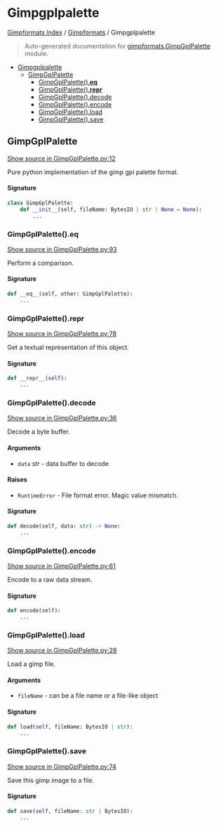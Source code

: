 # Gimpgplpalette

[Gimpformats Index](../README.md#gimpformats-index) /
[Gimpformats](./index.md#gimpformats) /
Gimpgplpalette

> Auto-generated documentation for [gimpformats.GimpGplPalette](../../../gimpformats/GimpGplPalette.py) module.

- [Gimpgplpalette](#gimpgplpalette)
  - [GimpGplPalette](#gimpgplpalette)
    - [GimpGplPalette().__eq__](#gimpgplpalette()__eq__)
    - [GimpGplPalette().__repr__](#gimpgplpalette()__repr__)
    - [GimpGplPalette().decode](#gimpgplpalette()decode)
    - [GimpGplPalette().encode](#gimpgplpalette()encode)
    - [GimpGplPalette().load](#gimpgplpalette()load)
    - [GimpGplPalette().save](#gimpgplpalette()save)

## GimpGplPalette

[Show source in GimpGplPalette.py:12](../../../gimpformats/GimpGplPalette.py#L12)

Pure python implementation of the gimp gpl palette format.

#### Signature

```python
class GimpGplPalette:
    def __init__(self, fileName: BytesIO | str | None = None):
        ...
```

### GimpGplPalette().__eq__

[Show source in GimpGplPalette.py:93](../../../gimpformats/GimpGplPalette.py#L93)

Perform a comparison.

#### Signature

```python
def __eq__(self, other: GimpGplPalette):
    ...
```

### GimpGplPalette().__repr__

[Show source in GimpGplPalette.py:78](../../../gimpformats/GimpGplPalette.py#L78)

Get a textual representation of this object.

#### Signature

```python
def __repr__(self):
    ...
```

### GimpGplPalette().decode

[Show source in GimpGplPalette.py:36](../../../gimpformats/GimpGplPalette.py#L36)

Decode a byte buffer.

#### Arguments

- `data` *str* - data buffer to decode

#### Raises

- `RuntimeError` - File format error.  Magic value mismatch.

#### Signature

```python
def decode(self, data: str) -> None:
    ...
```

### GimpGplPalette().encode

[Show source in GimpGplPalette.py:61](../../../gimpformats/GimpGplPalette.py#L61)

Encode to a raw data stream.

#### Signature

```python
def encode(self):
    ...
```

### GimpGplPalette().load

[Show source in GimpGplPalette.py:28](../../../gimpformats/GimpGplPalette.py#L28)

Load a gimp file.

#### Arguments

- `fileName` - can be a file name or a file-like object

#### Signature

```python
def load(self, fileName: BytesIO | str):
    ...
```

### GimpGplPalette().save

[Show source in GimpGplPalette.py:74](../../../gimpformats/GimpGplPalette.py#L74)

Save this gimp image to a file.

#### Signature

```python
def save(self, fileName: str | BytesIO):
    ...
```



